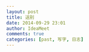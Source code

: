 ```yaml
---
layout: post
title: 送别
date: 2014-09-29 23:01
author: IdeaMeet
comments: true
categories: [past, 写字, 日志]
---
```


